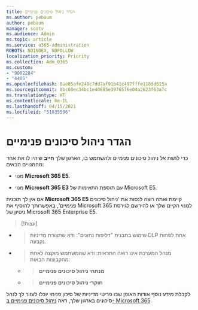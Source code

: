 ```yaml
---
title: הגדר ניהול סיכונים פנימיים
ms.author: pebaum
author: pebaum
manager: scotv
ms.audience: Admin
ms.topic: article
ms.service: o365-administration
ROBOTS: NOINDEX, NOFOLLOW
localization_priority: Priority
ms.collection: Adm_O365
ms.custom:
- "9002284"
- "4405"
ms.openlocfilehash: 8ae85afe240c7dd7af91b41c497fffe118dd615a
ms.sourcegitcommit: 8bc60ec34bc1e40685e3976576e04a2623f63a7c
ms.translationtype: HT
ms.contentlocale: he-IL
ms.lasthandoff: 04/15/2021
ms.locfileid: "51835596"
---
```

# <a name="set-up-insider-risk-management"></a>הגדר ניהול סיכונים פנימיים

כדי לגשת אל ניהול סיכונים פנימיים ולהשתמש בו, הארגון שלך **חייב** שיהיו לו את אחד מהמנויים הבאים:

- מנוי **Microsoft 365 E5**.

- מנוי **Microsoft 365 E3** עם תוספת התאימות של Microsoft E5.

אם אין לך תוכנית **Microsoft 365 E5** קיימת ואתה רוצה לנסות את 'ניהול סיכונים פנימיים', באפשרותך להוסיף את Microsoft 365 למנוי הקיים שלך או להירשם לגירסת ניסיון של Microsoft 365 Enterprise E5.

> [!עצות]
- > שימוש בתבנית "דליפות נתונים": ודא שתצורת מדיניות DLP אחת לפחות נקבעה.
- > מנהל המערכת אינו רואה התראות: ודא שהמשתמש מוקצה לאחת מהקבוצות הבאות:
    - >**מנתחי ניהול סיכונים פנימיים**
    - >**חוקרי ניהול סיכונים פנימיים**

לקבלת מידע נוסף אודות האופן שבו פריטי מדיניות של סיכון פנימי יוכלו לעזור לך לנהל סיכונים בארגון שלך, ראה [ניהול סיכונים פנימיים ב- Microsoft 365](https://go.microsoft.com/fwlink/?linkid=2123907).
